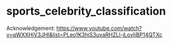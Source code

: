 # sports_celebrity_classification

Acknowledgement: https://www.youtube.com/watch?v=qWXXHjV3JHI&list=PLeo1K3hjS3uvaRHZLl-jLovIjBP14QTXc
